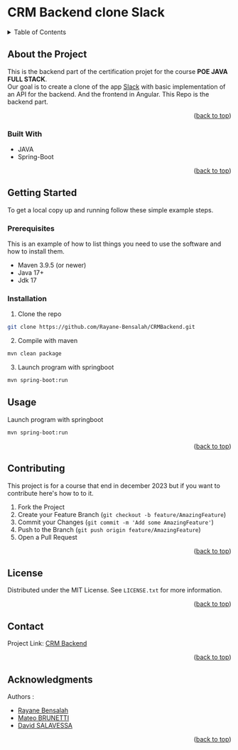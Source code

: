 # CRM Backend clone Slack <a name="readme-top"></a>

<!-- TABLE OF CONTENTS -->
<details>
  <summary>Table of Contents</summary>
  <ol>
    <li>
      <a href="#about-the-project">About The Project</a>
      <ul>
        <li><a href="#built-with">Built With</a></li>
      </ul>
    </li>
    <li>
      <a href="#getting-started">Getting Started</a>
      <ul>
        <li><a href="#prerequisites">Prerequisites</a></li>
        <li><a href="#installation">Installation</a></li>
      </ul>
    </li>
    <li><a href="#usage">Usage</a></li>
    <li><a href="#contributing">Contributing</a></li>
    <li><a href="#license">License</a></li>
    <li><a href="#contact">Contact</a></li>
    <li><a href="#acknowledgments">Acknowledgments</a></li>
  </ol>
</details>

<!-- ABOUT THE PROJECT -->

## About the Project

This is the backend part of the certification projet for the course **POE JAVA FULL STACK**.  
Our goal is to create a clone of the app [Slack](https://slack.com/) with basic implementation of an API for
the backend. And the frontend in Angular. This Repo is the backend part.

<p align="right">(<a href="#readme-top">back to top</a>)</p>

### Built With

- JAVA
- Spring-Boot

<p align="right">(<a href="#readme-top">back to top</a>)</p>

<!-- GETTING STARTED -->

## Getting Started

To get a local copy up and running follow these simple example steps.

### Prerequisites

This is an example of how to list things you need to use the software and how to install them.

- Maven 3.9.5 (or newer)
- Java 17+
- Jdk 17

### Installation

1. Clone the repo

```sh
git clone https://github.com/Rayane-Bensalah/CRMBackend.git
```

2. Compile with maven

```sh
mvn clean package
```

3. Launch program with springboot

```sh
mvn spring-boot:run
```

<!-- USAGE EXAMPLES -->

## Usage

Launch program with springboot

```sh
mvn spring-boot:run
```

<p align="right">(<a href="#readme-top">back to top</a>)</p>

<!-- CONTRIBUTING -->

## Contributing

This project is for a course that end in december 2023 but if you want to contribute here's how to to it.

1. Fork the Project
2. Create your Feature Branch (`git checkout -b feature/AmazingFeature`)
3. Commit your Changes (`git commit -m 'Add some AmazingFeature'`)
4. Push to the Branch (`git push origin feature/AmazingFeature`)
5. Open a Pull Request

<p align="right">(<a href="#readme-top">back to top</a>)</p>

<!-- LICENSE -->

## License

Distributed under the MIT License. See `LICENSE.txt` for more information.

<p align="right">(<a href="#readme-top">back to top</a>)</p>

<!-- CONTACT -->

## Contact

Project Link: [CRM Backend](https://github.com/Rayane-Bensalah/CRMBackend)

<p align="right">(<a href="#readme-top">back to top</a>)</p>

<!-- ACKNOWLEDGMENTS -->

## Acknowledgments

Authors :

- [Rayane Bensalah](https://github.com/Rayane-Bensalah)
- [Mateo BRUNETTI](https://github.com/MateoBrunetti)
- [David SALAVESSA](https://github.com/DsTechX)

<p align="right">(<a href="#readme-top">back to top</a>)</p>
